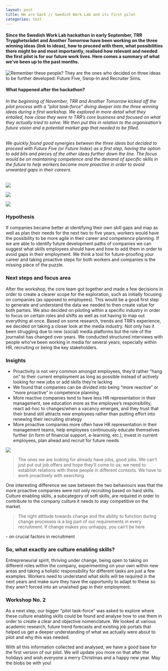 ```yaml
---
layout: post
title: We are back // Swedish Work Lab and its first pilot
categories: test
---
```

<h4> Since the Swedish Work Lab hackathon in early September, TRR Trygghetsrådet and Another Tomorrow have been working on the three winning ideas (link to ideas), how to proceed with them, what possibilities there might be and most importantly, realised how relevant and needed the first pilot is for our future work lives. Here comes a summary of what we’ve been up to the past months. </h4>

![](/assets/media/uploads/anothertomorrow_swedishworklab_162.jpg "Remember these people? They are the ones who decided on three ideas to be further developed: Future Five, Swop-In and Recruiter Sims.")

<h4> What happened after the hackathon? </h4>
<h6> In the beginning of November, TRR and Another Tomorrow kicked off the pilot process with a "pilot task-force" diving deeper into the three winning ideas during a first workshop. We explored in more detail what they entailed, how close they were to TRR’s core business and focused on what they actually tried to solve. We then put this in relation to the organisation’s future vision and a potential market gap that needed to be filled. </h6>

<h6> We quickly found good synergies between the three ideas but decided to proceed with Future Five (or Future Index) as a first step, having the option to add bits and pieces of the other ideas further down the line. The focus would be on maintaining competence and the demand of specific skills in the future to help workers become more proactive in order to avoid unwanted gaps in their careers. </h6>

![](/assets/media/uploads/img_0894.jpg)

![](/assets/media/uploads/img_0896.jpg)

![](/assets/media/uploads/img_0890-1-.jpg)

<h3> Hypothesis </h3>
If companies became better at identifying their own skill gaps and map as well as plan their needs for the next two to five years, workers would have the possibility to be more agile in their career and competence planning. If we are able to identify future development paths of companies we can suggest what skills employees should have and how to add them in order to avoid gaps in their employment. We think a tool for future-proofing your career and taking proactive steps for both workers and companies is the missing piece of the puzzle. 

<h3> Next steps and focus area </h3>
After the workshop, the core team got together and made a few decisions in order to create a clearer scope for the exploration, such as initially focusing on companies (as opposed to employees). This would be a good first step to generate and understand the data we needed to then create value for both parties. We also decided on piloting within a specific industry in order to focus on certain roles and shifts as well as not having to map out everything at once. Based on some research, trends and TRR’s experience, we decided on taking a closer look at the media industry. Not only has it been struggling due to new (social) media platforms but the role of the journalist has changed over years. We conducted structured interviews with people who’ve been working in media for several years, especially within HR, recruiting or being the key stakeholders. 

<h3> Insights </h3>

* Proactivity is not very common amongst employees, they’d rather “hang on” to their current employment as long as possible instead of actively looking for new jobs or add skills they’re lacking 
* We found that companies can be divided into being “more reactive” or “more proactive” in competence planning 
* More reactive companies tend to have less HR representation in their management, see education more as the employee’s responsibility, react ad-hoc to changes/when a vacancy emerges, and they trust that their brand still attracts new employees rather than putting effort into renewing their recruiting strategy 
* More proactive companies more often have HR representation in their management teams, help employees continuously educate themselves further (in form of financial support, e-learning, etc.), invest in current employees, plan ahead and recruit for future needs

![](/assets/media/uploads/img_1076.jpg)

>  The ones we are looking for already have jobs, good jobs. We can’t just put out job offers and hope they’ll come to us; we need to establish relations with these people in different contexts. We have to work proactively with searching

One interesting difference we saw between the two behaviours was that the more proactive companies were not only recruiting based on hard skills. Culture enabling skills, a subcategory of soft skills, are required in order to contribute to the company culture it needs to stay competitive on the market.

> The right attitude towards change and the ability to function during change processes is a big part of our requirements in every recruitment. If change makes you unhappy, you can’t be here

\- on crucial factors in recruitment

<h3> So, what exactly are culture enabling skills? </h3> Entrepreneurial spirit, thriving under change, being open to taking on different roles within the company, experimenting on your own within new areas and taking a holistic responsibility for different tasks are just a few examples. Workers need to understand what skills will be required in the next years and make sure they have the opportunity to adapt to these so they aren’t forced into an unwished gap in their employment. 

<h3> Workshop No. 2 </h3> 
As a next step, our bigger “pilot task-force” was asked to explore where these culture enabling skills could be found and analyse how to use them in order to create a clear and objective nomenclature. We looked at various academic research, future trend forecasts and existing job portals that helped us get a deeper understanding of what we actually were about to pilot and why this was needed. 

With all this information collected and analysed, we have a good base for the first version of our pilot. We will update you more on that after the holidays and wish everyone a merry Christmas and a happy new year. May the blobs be with you!
